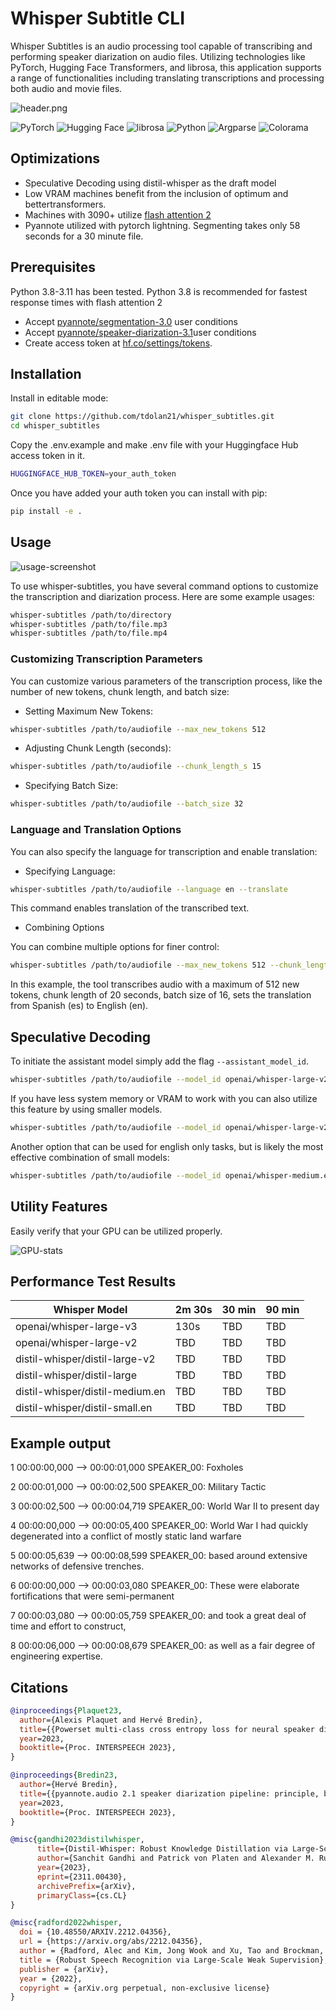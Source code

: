 # Whisper Subtitle CLI

Whisper Subtitles is an audio processing tool capable of transcribing and performing speaker diarization on audio files. Utilizing technologies like PyTorch, Hugging Face Transformers, and librosa, this application supports a range of functionalities including translating transcriptions and processing both audio and movie files.

![header.png](files/header.png)

![PyTorch](https://img.shields.io/badge/PyTorch-red.svg) ![Hugging Face](https://img.shields.io/badge/Hugging_Face-orange.svg) ![librosa](https://img.shields.io/badge/librosa-yellowgreen.svg) ![Python](https://img.shields.io/badge/Python-3776AB.svg?&logo=python&logoColor=white) ![Argparse](https://img.shields.io/badge/Argparse-007ACC.svg?&logo=gnu-bash&logoColor=white) ![Colorama](https://img.shields.io/badge/Colorama-FFD43B.svg?&logo=python&logoColor=blue)

## Optimizations

+ Speculative Decoding using distil-whisper as the draft model
+ Low VRAM machines benefit from the inclusion of optimum and bettertransformers.
+ Machines with 3090+ utilize [flash attention 2](https://github.com/Dao-AILab/flash-attention)
+ Pyannote utilized with pytorch lightning. Segmenting takes only 58 seconds for a 30 minute file.

## Prerequisites

Python 3.8-3.11 has been tested. 
Python 3.8 is recommended for fastest response times with flash attention 2


+ Accept [pyannote/segmentation-3.0](https://hf.co/pyannote/segmentation-3.0) user conditions
+ Accept [pyannote/speaker-diarization-3.1](https://hf.co/pyannote-speaker-diarization-3.1)user conditions
+ Create access token at [hf.co/settings/tokens](https://huggingface.co/settings/tokens).

## Installation

Install in editable mode:

```bash
git clone https://github.com/tdolan21/whisper_subtitles.git
cd whisper_subtitles
```
Copy the .env.example and make .env file with your Huggingface Hub access token in it.

```bash
HUGGINGFACE_HUB_TOKEN=your_auth_token
```

Once you have added your auth token you can install with pip:

```bash
pip install -e .
```

## Usage

![usage-screenshot](files/usage.png)

To use whisper-subtitles, you have several command options to customize the transcription and diarization process. Here are some example usages:

```bash
whisper-subtitles /path/to/directory
whisper-subtitles /path/to/file.mp3
whisper-subtitles /path/to/file.mp4
```
### Customizing Transcription Parameters

You can customize various parameters of the transcription process, like the number of new tokens, chunk length, and batch size:

+ Setting Maximum New Tokens:

```bash
whisper-subtitles /path/to/audiofile --max_new_tokens 512
```
+ Adjusting Chunk Length (seconds):

```bash
whisper-subtitles /path/to/audiofile --chunk_length_s 15
```
+ Specifying Batch Size:

```bash
whisper-subtitles /path/to/audiofile --batch_size 32
```


### Language and Translation Options

You can also specify the language for transcription and enable translation:

+ Specifying Language:

```bash
whisper-subtitles /path/to/audiofile --language en --translate
```

This command enables translation of the transcribed text.

+ Combining Options

You can combine multiple options for finer control:

```bash
whisper-subtitles /path/to/audiofile --max_new_tokens 512 --chunk_length_s 20 --batch_size 16 --language en --translate
```

In this example, the tool transcribes audio with a maximum of 512 new tokens, chunk length of 20 seconds, batch size of 16, sets the translation from Spanish (es) to English (en).

## Speculative Decoding

To initiate the assistant model simply add the flag `--assistant_model_id`.

```bash
whisper-subtitles /path/to/audiofile --model_id openai/whisper-large-v2 --max_new_tokens 512 --chunk_length_s 20 --batch_size 16 --assistant_model_id distil-whisper/distil-large-v2
```
If you have less system memory or VRAM to work with you can also utilize this feature by using smaller models.

```bash
whisper-subtitles /path/to/audiofile --model_id openai/whisper-large-v2 --max_new_tokens 512 --chunk_length_s 20 --batch_size 16 --assistant_model_id distil-whisper/distil-large-v2
```
Another option that can be used for english only tasks, but is likely the most effective combination of small models:

```bash
whisper-subtitles /path/to/audiofile --model_id openai/whisper-medium.en --max_new_tokens 512 --chunk_length_s 20 --batch_size 16 --assistant_model_id distil-whisper/distil-medium.en
```

## Utility Features

Easily verify that your GPU can be utilized properly.

![GPU-stats](files/gpu_information.png)

## Performance Test Results

| Whisper Model                  | 2m 30s | 30 min | 90 min |
|--------------------------------|--------|--------|--------|
| openai/whisper-large-v3        | 130s   | TBD    | TBD    |
| openai/whisper-large-v2        | TBD    | TBD    | TBD    |
| distil-whisper/distil-large-v2 | TBD    | TBD    | TBD    |
| distil-whisper/distil-large    | TBD    | TBD    | TBD    |
| distil-whisper/distil-medium.en| TBD    | TBD    | TBD    |
| distil-whisper/distil-small.en | TBD    | TBD    | TBD    |


## Example output

1
00:00:00,000 --> 00:00:01,000
SPEAKER_00:  Foxholes

2
00:00:01,000 --> 00:00:02,500
SPEAKER_00:  Military Tactic

3
00:00:02,500 --> 00:00:04,719
SPEAKER_00:  World War II to present day

4
00:00:00,000 --> 00:00:05,400
SPEAKER_00:  World War I had quickly degenerated into a conflict of mostly static land warfare

5
00:00:05,639 --> 00:00:08,599
SPEAKER_00:  based around extensive networks of defensive trenches.

6
00:00:00,000 --> 00:00:03,080
SPEAKER_00:  These were elaborate fortifications that were semi-permanent

7
00:00:03,080 --> 00:00:05,759
SPEAKER_00:  and took a great deal of time and effort to construct,

8
00:00:06,000 --> 00:00:08,679
SPEAKER_00:  as well as a fair degree of engineering expertise.

## Citations

```bibtex
@inproceedings{Plaquet23,
  author={Alexis Plaquet and Hervé Bredin},
  title={{Powerset multi-class cross entropy loss for neural speaker diarization}},
  year=2023,
  booktitle={Proc. INTERSPEECH 2023},
}
```

```bibtex
@inproceedings{Bredin23,
  author={Hervé Bredin},
  title={{pyannote.audio 2.1 speaker diarization pipeline: principle, benchmark, and recipe}},
  year=2023,
  booktitle={Proc. INTERSPEECH 2023},
}
```

```bibtex
@misc{gandhi2023distilwhisper,
      title={Distil-Whisper: Robust Knowledge Distillation via Large-Scale Pseudo Labelling}, 
      author={Sanchit Gandhi and Patrick von Platen and Alexander M. Rush},
      year={2023},
      eprint={2311.00430},
      archivePrefix={arXiv},
      primaryClass={cs.CL}
}
```

```bibtex
@misc{radford2022whisper,
  doi = {10.48550/ARXIV.2212.04356},
  url = {https://arxiv.org/abs/2212.04356},
  author = {Radford, Alec and Kim, Jong Wook and Xu, Tao and Brockman, Greg and McLeavey, Christine and Sutskever, Ilya},
  title = {Robust Speech Recognition via Large-Scale Weak Supervision},
  publisher = {arXiv},
  year = {2022},
  copyright = {arXiv.org perpetual, non-exclusive license}
}
```